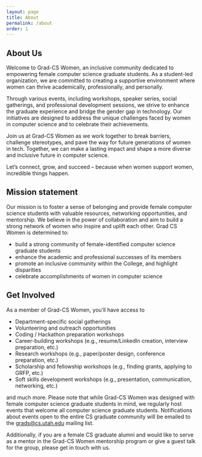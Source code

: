 ```yaml
---
layout: page
title: About
permalink: /about
order: 1
---
```


## About Us

Welcome to Grad-CS Women, an inclusive community dedicated to empowering female computer science graduate students. As a student-led organization, we are committed to creating a supportive environment where women can thrive academically, professionally, and personally.

Through various events, including workshops, speaker series, social gatherings, and professional development sessions, we strive to enhance the graduate experience and bridge the gender gap in technology. Our initiatives are designed to address the unique challenges faced by women in computer science and to celebrate their achievements.

Join us at Grad-CS Women as we work together to break barriers, challenge stereotypes, and pave the way for future generations of women in tech. Together, we can make a lasting impact and shape a more diverse and inclusive future in computer science.

Let’s connect, grow, and succeed – because when women support women, incredible things happen.
## Mission statement

Our mission is to foster a sense of belonging and provide female computer science students with valuable resources, networking opportunities, and mentorship. We believe in the power of collaboration and aim to build a strong network of women who inspire and uplift each other. Grad CS Women is determined to:

- build a strong community of female-identified computer science graduate students
- enhance the academic and professional successes of its members
- promote an inclusive community within the College, and highlight disparities
- celebrate accomplishments of women in computer science


## Get Involved

As a member of Grad-CS Women, you’ll have access to

 - Department-specific social gatherings
 - Volunteering and outreach opportunities
 - Coding / Hackathon preparation workshops
 - Career-building workshops (e.g., resume/LinkedIn creation, interview preparation, etc.)
 - Research workshops (e.g., paper/poster design, conference preparation, etc.)
 - Scholarship and fellowship workshops (e.g., finding grants, applying to GRFP, etc.)
 - Soft skills development workshops (e.g., presentation, communication, networking, etc.)

and much more. Please note that while Grad-CS Women was designed with female computer science graduate students in mind, we regularly host events that welcome all computer science graduate students. Notifications about events open to the entire CS graduate community will be emailed to the grads@cs.utah.edu mailing list.

Additionally, if you are a female CS graduate alumni and would like to serve as a mentor in the Grad-CS Women mentorship program or give a guest talk for the group, please get in touch with us.
